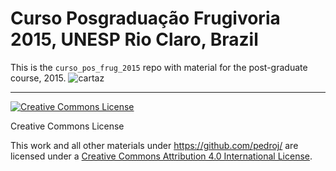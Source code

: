 # Curso Posgraduação Frugivoria 2015, UNESP Rio Claro, Brazil

This is the `curso_pos_frug_2015` repo with material for the post-graduate course, 2015.
![cartaz](images/Cartaz_Frugivoria2015.jpg)  


----------------
<a rel="license" href="http://creativecommons.org/licenses/by/4.0/"><img alt="Creative Commons License" style="border-width:0" src="https://i.creativecommons.org/l/by/4.0/88x31.png" /></a>

Creative Commons License  

This work and all other materials under https://github.com/pedroj/ are licensed under a [Creative Commons Attribution 4.0 International License](https://creativecommons.org/licenses/by/4.0/legalcode).

